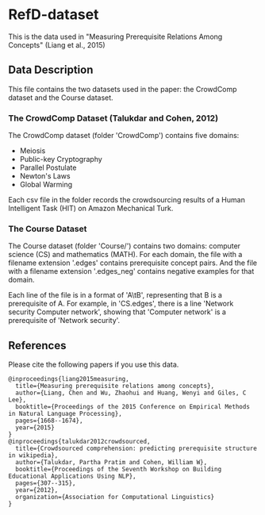 # RefD-dataset

This is the data used in "Measuring Prerequisite Relations Among Concepts" (Liang et al., 2015)

## Data Description
This file contains the two datasets used in the paper: the CrowdComp dataset and the Course dataset.

### The CrowdComp Dataset (Talukdar and Cohen, 2012)

The CrowdComp dataset (folder 'CrowdComp') contains five domains: 
- Meiosis
- Public-key Cryptography
- Parallel Postulate
- Newton's Laws
- Global Warming

Each csv file in the folder records the crowdsourcing results of a Human Intelligent Task (HIT) on Amazon Mechanical Turk.

### The Course Dataset

The Course dataset (folder 'Course/') contains two domains: computer science (CS) and mathematics (MATH). For each domain, the file with a filename extension '.edges' contains prerequisite concept pairs. And the file with a filename extension '.edges_neg' contains negative examples for that domain.

Each line of the file is in a format of 'A\tB', representing that B is a prerequisite of A. For example, in 'CS.edges', there is a line 'Network security   Computer network', showing that 'Computer network' is a prerequisite of 'Network security'.

## References
Please cite the following papers if you use this data.
```
@inproceedings{liang2015measuring,
  title={Measuring prerequisite relations among concepts},
  author={Liang, Chen and Wu, Zhaohui and Huang, Wenyi and Giles, C Lee},
  booktitle={Proceedings of the 2015 Conference on Empirical Methods in Natural Language Processing},
  pages={1668--1674},
  year={2015}
}
@inproceedings{talukdar2012crowdsourced,
  title={Crowdsourced comprehension: predicting prerequisite structure in wikipedia},
  author={Talukdar, Partha Pratim and Cohen, William W},
  booktitle={Proceedings of the Seventh Workshop on Building Educational Applications Using NLP},
  pages={307--315},
  year={2012},
  organization={Association for Computational Linguistics}
}
```
